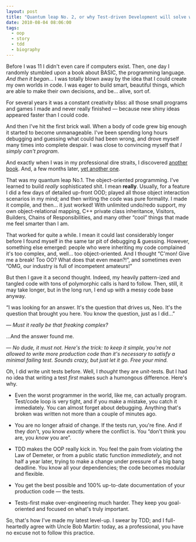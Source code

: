 ```yaml
---
layout: post
title: "Quantum leap No. 2, or why Test-driven Development will solve world hunger"
date: 2010-08-04 08:06:00
tags:
  - oop
  - story
  - tdd
  - biography
---
```


Before I was 11 I didn't even care if computers exist. Then, one day I randomly stumbled upon a book
about BASIC, the programming language.  _And then it began…_ I was totally blown away by the idea
that I could create my own worlds in code. I was eager to build smart, beautiful things, which are
able to make their own decisions, and be… alive, sort of.

For several years it was a constant creativity bliss: all those small programs and games I made and
never really finished — because new shiny ideas appeared faster than I could code.

And then I've hit the first brick wall. When a body of code grew big enough it started to become
unmanageable. I've been spending long hours debugging and guessing what could had been wrong, and
drove myself many times into complete despair. I was close to convincing myself that _I simply can't
program_.

And exactly when I was in my professional dire straits, I discovered
[another book](http://www.amazon.com/Object-Oriented-Analysis-Design-Applications-3rd/dp/020189551X
"OOA&D by Grady Booch"). And, a few months later,
[yet another one](http://www.amazon.com/Design-Patterns-Elements-Reusable-Object-Oriented/dp/0201633612/
"GoF book").

That was my quantum leap No.1. The object-oriented programming. I've learned to build _really_
sophisticated shit. I mean **really**.  Usually, for a feature I did a few days of detailed up-front
OOD; played all those object interaction scenarios in my mind; and then writing the code was pure
formality. I made it compile, and then… it just worked! With unlimited undo/redo support, my own
object-relational mapping, C++ private class inheritance, Visitors, Builders, Chains of
Responsibilities, and many other “cool” things that made me feel smarter than I am.

That worked for quite a while. I mean it could last considerably longer before I found myself in the
same tar pit of debugging & guessing. However, something else emerged: people who were inheriting my
code complained it's too complex, and, well… too object-oriented.  And I thought “C'mon! Give me a
break! Too OO? What does that even mean⁈”, and sometimes even ”OMG, our industry is full of
incompetent amateurs!”

But then I gave it a second thought. Indeed, my heavily pattern-ized and tangled code with tons of
polymorphic calls is hard to follow.  Then, still, it may take longer, but in the long run, I end up
with a messy code base anyway.

“I was looking for an answer. It's the question that drives us, Neo.  It's the question that brought
you here. You know the question, just as I did…”

— _Must it really be that freaking complex?_

…And the answer found me.

— _No dude, it must not. Here's the trick: to keep it simple, you're not allowed to write more
production code than it's necessary to satisfy a minimal failing test. Sounds crazy, but just let it
go. Free your mind._

Oh, I did write unit tests before. Well, I _thought_ they are _unit_-tests. But I had no idea that
writing a test _first_ makes such a humongous difference. Here's why.

* Even the worst programmer in the world, like me, can actually program. Test/code loop is very
tight, and if you make a mistake, you catch it immediately. You can almost forget about
debugging. Anything that's broken was written not more than a couple of minutes ago.

* You are no longer afraid of change. If the tests run, you're fine.  And if they don't, you know
_exactly_ where the conflict is. You “don't think you are, you _know_ you are”.

* TDD makes the OOP really kick in. You feel the pain from violating the Law of Demeter, or from a
public static function _immediately_, and not half a year later, trying to make a change under
pressure of a big bang deadline. You know all your dependencies; the code becomes modular and
flexible.

* You get the best possible and 100% up-to-date documentation of your production code — the tests.

* Tests-first make over-engineering much harder. They keep you goal-oriented and focused on what's
truly important.

So, that's how I've made my latest level-up. I swear by TDD; and I full-heartedly agree with Uncle
Bob Martin: today, as a professional, you have no excuse not to follow this practice.
